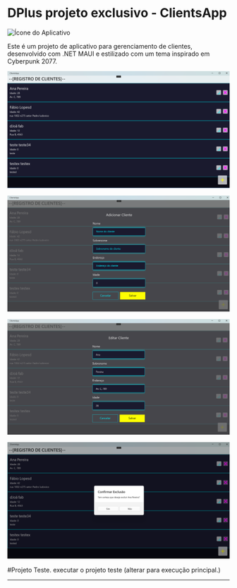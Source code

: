 # DPlus projeto exclusivo - ClientsApp

![Ícone do Aplicativo](./docs/app_icon_readme.svg)

Este é um projeto de aplicativo para gerenciamento de clientes, desenvolvido com .NET MAUI e estilizado com um tema inspirado em Cyberpunk 2077.

![Lista de clientes](./App%20Images/Screenshot_lista%20de%20clientes.png)

![Novo cliente](./App%20Images/Screenshot_novo%20cliente.png)

![Editar cliente](./App%20Images/Screenshot_editar%20cliente.png)

![Excluir cliente](./App%20Images/Screenshot_excluir%20cliente.png)

#Projeto Teste.
executar o projeto teste (alterar para execução principal.)

---
